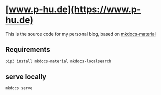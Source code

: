 # [www.p-hu.de](https://www.p-hu.de)

This is the source code for my personal blog, based on [mkdocs-material](https://github.com/squidfunk/mkdocs-material)

## Requirements

```sh
pip3 install mkdocs-material mkdocs-localsearch
```

## serve locally

```sh
mkdocs serve
```

